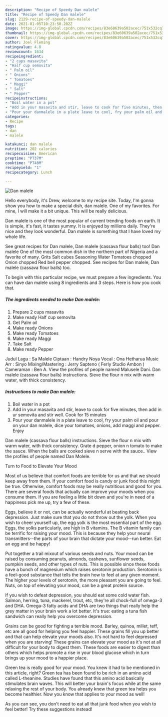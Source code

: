 ```yaml
---
description: "Recipe of Speedy Dan malele"
title: "Recipe of Speedy Dan malele"
slug: 2129-recipe-of-speedy-dan-malele
date: 2021-01-05T10:23:50.202Z
image: https://img-global.cpcdn.com/recipes/83e60639a502acec/751x532cq70/dan-malele-recipe-main-photo.jpg
thumbnail: https://img-global.cpcdn.com/recipes/83e60639a502acec/751x532cq70/dan-malele-recipe-main-photo.jpg
cover: https://img-global.cpcdn.com/recipes/83e60639a502acec/751x532cq70/dan-malele-recipe-main-photo.jpg
author: Joel Fleming
ratingvalue: 4.8
reviewcount: 1634
recipeingredient:
- "2 cups masavita"
- "Half cup semovita"
- " Palm oil"
- " Onions"
- " Tomatoes"
- " Maggi"
- " Salt"
- " Pepper"
recipeinstructions:
- "Boil water in a pot"
- "Add in your masavita and stir, leave to cook for five minutes, then add in ur semovita and stir well. Cook for 15 minutes"
- "Pour your danmalele in a plate leave to cool, fry your palm oil and pour on your dan malele, dice your tomatoes, onions, add maggi and pepper. Enjoy"
categories:
- Recipe
tags:
- dan
- malele

katakunci: dan malele 
nutrition: 202 calories
recipecuisine: American
preptime: "PT37M"
cooktime: "PT48M"
recipeyield: "1"
recipecategory: Lunch

---
```



![Dan malele](https://img-global.cpcdn.com/recipes/83e60639a502acec/751x532cq70/dan-malele-recipe-main-photo.jpg)

Hello everybody, it's Drew, welcome to my recipe site. Today, I'm gonna show you how to make a special dish, dan malele. One of my favorites. For mine, I will make it a bit unique. This will be really delicious.

Dan malele is one of the most popular of current trending foods on earth. It is simple, it's fast, it tastes yummy. It is enjoyed by millions daily. They're nice and they look wonderful. Dan malele is something that I have loved my whole life.

See great recipes for Dan malele, Dan malele (cassava flour balls) too! Dan malele One of the most common dish in the northern part of Nigeria and a favorite of many. Grits Salt cubes Seasoning Water Tomatoes chopped Onion chopped Red bell pepper chopped. See recipes for Dan malele, Dan malele (cassava flour balls) too.


To begin with this particular recipe, we must prepare a few ingredients. You can have dan malele using 8 ingredients and 3 steps. Here is how you cook that.

<!--inarticleads1-->

##### The ingredients needed to make Dan malele:

1. Prepare 2 cups masavita
1. Make ready Half cup semovita
1. Get  Palm oil
1. Make ready  Onions
1. Make ready  Tomatoes
1. Make ready  Maggi
1. Take  Salt
1. Make ready  Pepper


Judul Lagu : Sa Malele Ciptaan : Handry Noya Vocal : Ona Hetharua Music Arr : Sinyo Mixing/Mastering : Jerry Sapteno ( Ferly Studio Ambon ) Cameraman : Ben A. View the profiles of people named Malusele Dani. Dan malele (cassava flour balls) instructions. Sieve the flour n mix with warm water, with thick consistency. 

<!--inarticleads2-->

##### Instructions to make Dan malele:

1. Boil water in a pot
1. Add in your masavita and stir, leave to cook for five minutes, then add in ur semovita and stir well. Cook for 15 minutes
1. Pour your danmalele in a plate leave to cool, fry your palm oil and pour on your dan malele, dice your tomatoes, onions, add maggi and pepper. Enjoy


Dan malele (cassava flour balls) instructions. Sieve the flour n mix with warm water, with thick consistency. Grate d pepper, onion n tomato to make the sauce. When the balls are cooked sieve n serve with the sauce.. View the profiles of people named Dan Molele. 

Turn to Food to Elevate Your Mood


Most of us believe that comfort foods are terrible for us and that we should keep away from them. If your comfort food is candy or junk food this might be true. Otherwise, comfort foods may be really nutritious and good for you. There are several foods that actually can improve your moods when you consume them. If you are feeling a little bit down and you're in need of a happiness pick me up, try a few of these.

Eggs, believe it or not, can be actually wonderful at beating back depression. Just make sure that you do not throw out the yolk. When you wish to cheer yourself up, the egg yolk is the most essential part of the egg. Eggs, the yolks particularly, are high in B vitamins. The B vitamin family can be terrific for raising your mood. This is because they help your neural transmitters--the parts of your brain that dictate your mood--run better. Eat an egg and be happy!

Put together a trail mixout of various seeds and nuts. Your mood can be raised by consuming peanuts, almonds, cashews, sunflower seeds, pumpkin seeds, and other types of nuts. This is possible since these foods have a bunch of magnesium which raises serotonin production. Serotonin is a feel-good substance that tells the brain how to feel at any given moment. The higher your levels of serotonin, the more pleasant you are going to feel. Nuts, on top of elevating your mood, can be a great protein source.

If you wish to defeat depression, you should eat some cold water fish. Salmon, herring, tuna, mackerel, trout, etc, they're all chock-full of omega-3 and DHA. Omega-3 fatty acids and DHA are two things that really help the grey matter in your brain work a lot better. It's true: eating a tuna fish sandwich can really help you overcome depression. 

Grains can be good for fighting a terrible mood. Barley, quinoa, millet, teff, etc are all good for helping you feel happier. These grains fill you up better and that can help elevate your moods also. It's not hard to feel depressed when you are starving! These grains can elevate your mood as it's not at all difficult for your body to digest them. These foods are easier to digest than others which helps promote a rise in your blood glucose which in turn brings up your mood to a happier place.

Green tea is really good for your mood. You knew it had to be mentioned in this article, right? Green tea has been found to be rich in an amino acid called L-theanine. Studies have found that this amino acid basically stimulates brain waves. This will better your brain's focus while at the same relaxing the rest of your body. You already knew that green tea helps you become healthier. Now you know that applies to your mood as well!

As you can see, you don't need to eat all that junk food when you wish to feel better! Try  these suggestions  instead!

